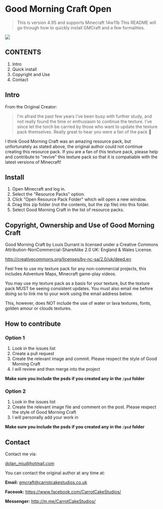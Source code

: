 # Good Morning Craft Open
> This is version 4.95 and supports Minecraft 14w11b
> This README will go through how to quickly install GMCraft and a few formalities.


<img src="http://i67.tinypic.com/23u7f2q.png" />

## CONTENTS

1. Intro
2. Quick install
3. Copyright and Use
4. Contact

## Intro
From the Original Creator:
> I'm afraid the past few years I've been busy with further study, and not really found the time or enthusiasm to continue the texture. I've since let the torch be carried by those who want to update the texture pack themselves. Really great to hear you were a fan of the pack 🙂

I think Good Morning Craft was an amazing resource pack, but unfortunately as stated above, the original author could not continue creating this resource pack. If you are a fan of this texture pack, please help and contribute to "revive" this texture pack so that it is compatiable with the latest versions of Minecraft!


## Install

1. Open Minecraft and log in.
2. Select the "Resource Packs" option.
3. Click "Open Resource Pack Folder" which will open a new window.
4. Drag this zip folder (not the contents, but the zip file) into this folder.
5. Select Good Morning Craft in the list of resource packs.


## Copyright, Ownership and Use of Good Morning Craft

Good Morning Craft by Louis Durrant is licensed under a Creative Commons
Attribution-NonCommercial-ShareAlike 2.0 UK: England & Wales License.

http://creativecommons.org/licenses/by-nc-sa/2.0/uk/deed.en

Feel free to use my texture pack for any non-commercial projects, this includes Adventure Maps,
Minecraft game-play videos.

You may use my texture pack as a basis for your texture, but the texture pack MUST be seeing consistent
updates. You must also email me before doing so to link me to your work using the email address below.

This, however, does NOT include the use of water or lava textures, fonts, golden amour or clouds textures.

## How to contribute

### Option 1
1. Look in the issues list
2. Create a pull request
3. Create the relevant image and commit. Please respect the style of Good Morning Craft
4. I will review and then merge into the project

**Make sure you include the psds if you created any in the `/psd` folder**

### Option 2
1. Look in the issues list
2. Create the relevant image file and comment on the post. Please respect the style of Good Morning Craft
3. I will personally add your work in

**Make sure you include the psds if you created any in the `/psd` folder**

## Contact

Contact me via:

dolan_miu@hotmail.com

You can contact the original author at any time at:

**Email:** gmcraft@carrotcakestudios.co.uk

**Faceook:** https://www.facebook.com/CarrotCakeStudios/

**Messenger:** http://m.me/CarrotCakeStudios/
